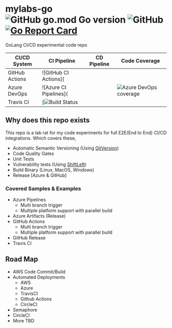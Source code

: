 # mylabs-go ![GitHub go.mod Go version](https://img.shields.io/github/go-mod/go-version/ashokrajar/mylabs-go?color=success) ![GitHub](https://img.shields.io/github/license/ashokrajar/mylabs-go?color=blue) [![Go Report Card](https://goreportcard.com/badge/github.com/ashokrajar/mylabs-go)](https://goreportcard.com/report/github.com/ashokrajar/mylabs-go)

GoLang CI/CD experimental code repo

| CI/CD System | CI Pipeline | CD Pipeline | Code Coverage |
| ------------ | ----------- | ----------- | ------------- |
| GitHub Actions | ![GitHub CI Actions](| | |
| Azure DevOps | ![Azure CI Pipelines]( | | ![Azure DevOps coverage](https://img.shields.io/azure-devops/coverage/ashokrajar/testpad/3?style=plastic) |
| Travis CI | [![Build Status]() | | |

## Why does this repo exists

This repo is a lab rat for my code experiments for full E2E(End to End) CI/CD integrations.
Which covers these,

* Automatic Semantic Versioning (Using [GitVersion](https://github.com/GitTools/GitVersion))
* Code Quality Gates
* Unit Tests
* Vulnerability tests (Using [ShiftLeft](https://www.shiftleft.io))
* Build Binary (Linux, MacOS, Windows)
* Release [Azure & GitHub]

### Covered Samples & Examples
* Azure Pipelines
  * Multi branch trigger
  * Multiple platform support with parallel build
* Azure Artifacts (Release)
* GitHub Actions
  * Multi branch trigger
  * Multiple platform support with parallel build
* GitHub Release
* Travis CI

## Road Map
* AWS Code Commit/Build
* Automated Deployments
  * AWS
  * Azure
  * TravisCI
  * Github Actions
  * CircleCI
* Semaphore
* CircleCI
* More TBD

